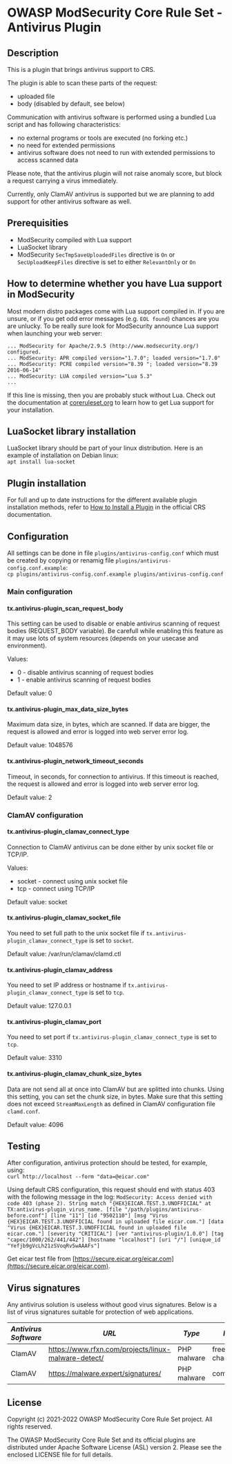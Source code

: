 # OWASP ModSecurity Core Rule Set - Antivirus Plugin

## Description

This is a plugin that brings antivirus support to CRS.

The plugin is able to scan these parts of the request:

 * uploaded file
 * body (disabled by default, see below)

Communication with antivirus software is performed using a bundled Lua script
and has following characteristics:

 * no external programs or tools are executed (no forking etc.)
 * no need for extended permissions
 * antivirus software does not need to run with extended permissions to access
   scanned data

Please note, that the antivirus plugin will not raise anomaly score, but block a
request carrying a virus immediately.

Currently, only ClamAV antivirus is supported but we are planning to add support
for other antivirus software as well.

## Prerequisities

 * ModSecurity compiled with Lua support
 * LuaSocket library
 * ModSecurity `SecTmpSaveUploadedFiles` directive is `On` or
   `SecUploadKeepFiles` directive is set to either `RelevantOnly` or `On`

## How to determine whether you have Lua support in ModSecurity

Most modern distro packages come with Lua support compiled in. If you are unsure, or if you get odd error messages (e.g. `EOL found`) chances are you are unlucky. To be really sure look for ModSecurity announce Lua support when launching your web server:

```
... ModSecurity for Apache/2.9.5 (http://www.modsecurity.org/) configured.
... ModSecurity: APR compiled version="1.7.0"; loaded version="1.7.0"
... ModSecurity: PCRE compiled version="8.39 "; loaded version="8.39 2016-06-14"
... ModSecurity: LUA compiled version="Lua 5.3"
...
```

If this line is missing, then you are probably stuck without Lua. Check out the documentation at [coreruleset.org](https://coreruleset.org/docs) to learn how to get Lua support for your installation.

## LuaSocket library installation

LuaSocket library should be part of your linux distribution. Here is an example
of installation on Debian linux:  
`apt install lua-socket`

## Plugin installation

For full and up to date instructions for the different available plugin
installation methods, refer to [How to Install a Plugin](https://coreruleset.org/docs/configuring/plugins/#how-to-install-a-plugin)
in the official CRS documentation.

## Configuration

All settings can be done in file `plugins/antivirus-config.conf` which
must be created by copying or renamig file `plugins/antivirus-config.conf.example`:  
`cp plugins/antivirus-config.conf.example plugins/antivirus-config.conf`

### Main configuration

#### tx.antivirus-plugin_scan_request_body

This setting can be used to disable or enable antivirus scanning of request
bodies (REQUEST_BODY variable). Be carefull while enabling this feature as it
may use lots of system resources (depends on your usecase and environment).

Values:
 * 0 - disable antivirus scanning of request bodies
 * 1 - enable antivirus scanning of request bodies

Default value: 0

#### tx.antivirus-plugin_max_data_size_bytes

Maximum data size, in bytes, which are scanned. If data are bigger, the request
is allowed and error is logged into web server error log.

Default value: 1048576

#### tx.antivirus-plugin_network_timeout_seconds

Timeout, in seconds, for connection to antivirus. If this timeout is reached,
the request is allowed and error is logged into web server error log.

Default value: 2

### ClamAV configuration

#### tx.antivirus-plugin_clamav_connect_type

Connection to ClamAV antivirus can be done either by unix socket file or
TCP/IP.

Values:
 * socket - connect using unix socket file
 * tcp - connect using TCP/IP

Default value: socket

#### tx.antivirus-plugin_clamav_socket_file

You need to set full path to the unix socket file if
`tx.antivirus-plugin_clamav_connect_type` is set to `socket`.

Default value: /var/run/clamav/clamd.ctl

#### tx.antivirus-plugin_clamav_address

You need to set IP address or hostname if
`tx.antivirus-plugin_clamav_connect_type` is set to `tcp`.

Default value: 127.0.0.1

#### tx.antivirus-plugin_clamav_port

You need to set port if `tx.antivirus-plugin_clamav_connect_type` is set to
`tcp`.

Default value: 3310

#### tx.antivirus-plugin_clamav_chunk_size_bytes

Data are not send all at once into ClamAV but are splitted into chunks. Using
this setting, you can set the chunk size, in bytes. Make sure that this setting
does not exceed `StreamMaxLength` as defined in ClamAV configuration file
`clamd.conf`.

Default value: 4096

## Testing

After configuration, antivirus protection should be tested, for example, using:  
`curl http://localhost --form "data=@eicar.com"`

Using default CRS configuration, this request should end with status 403 with
the following message in the log:
`ModSecurity: Access denied with code 403 (phase 2). String match "{HEX}EICAR.TEST.3.UNOFFICIAL" at TX:antivirus-plugin_virus_name. [file "/path/plugins/antivirus-before.conf"] [line "11"] [id "9502110"] [msg "Virus {HEX}EICAR.TEST.3.UNOFFICIAL found in uploaded file eicar.com."] [data "Virus {HEX}EICAR.TEST.3.UNOFFICIAL found in uploaded file eicar.com."] [severity "CRITICAL"] [ver "antivirus-plugin/1.0.0"] [tag "capec/1000/262/441/442"] [hostname "localhost"] [uri "/"] [unique_id "Yefjb9gVcLh21zSVoqRv5wAAAFs"]`

Get eicar test file from [https://secure.eicar.org/eicar.com](https://secure.eicar.org/eicar.com).

## Virus signatures

Any antivirus solution is useless without good virus signatures. Below is a list
of virus signatures suitable for protection of web applications.

| *Antivirus Software* | *URL* | *Type* | *Note* |
|----------------------|-------|--------|--------|
| ClamAV               | https://www.rfxn.com/projects/linux-malware-detect/ | PHP malware | free of charge |
| ClamAV               | https://malware.expert/signatures/ | PHP malware | commercial |

## License

Copyright (c) 2021-2022 OWASP ModSecurity Core Rule Set project. All rights reserved.

The OWASP ModSecurity Core Rule Set and its official plugins are distributed
under Apache Software License (ASL) version 2. Please see the enclosed LICENSE
file for full details.
